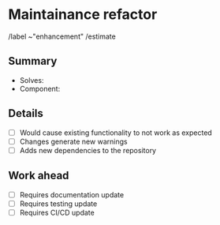 Maintainance refactor
=====================
/label ~"enhancement"
/estimate <estimate-completion-time>

Summary
-------
- Solves: <!-- REQUIRED # of the issue assigned or N/A if none -->
- Component: <!-- REQUIRED Which components/services were refactored? -->

Details
-------
<!-- For each point, if true please add details in a subsection below. -->
- [ ] Would cause existing functionality to not work as expected
- [ ] Changes generate new warnings
- [ ] Adds new dependencies to the repository

Work ahead
----------
- [ ] Requires documentation update
- [ ] Requires testing update
- [ ] Requires CI/CD update
